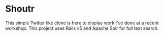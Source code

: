 # Shoutr

This simple Twitter like clone is here to display work I've done at a recent workshop. This project uses Rails v5 and Apache Solr for full text search.
